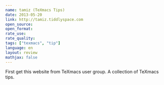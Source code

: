 ```yaml
---
name: tamiz (TeXmacs Tips)
date: 2013-05-20
link: http://tamiz.tiddlyspace.com
open_source:
open_format:
rate_use:
rate_quality:
tags: ["texmacs", "tip"]
language: en
layout: review
mathjax: false
---
```


First get this website from TeXmacs user group. 
A collection of TeXmacs tips. 
